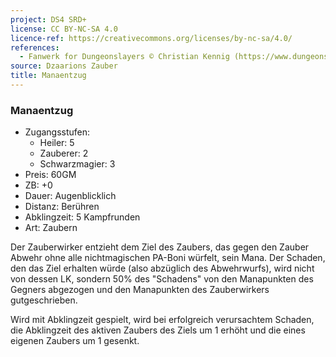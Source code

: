 ```yaml
---
project: DS4 SRD+
license: CC BY-NC-SA 4.0
licence-ref: https://creativecommons.org/licenses/by-nc-sa/4.0/
references: 
  - Fanwerk for Dungeonslayers © Christian Kennig (https://www.dungeonslayers.net/)
source: Dzaarions Zauber
title: Manaentzug
---
```


### Manaentzug

- Zugangsstufen:
  - Heiler: 5
  - Zauberer: 2
  - Schwarzmagier: 3
- Preis: 60GM
- ZB: +0
- Dauer: Augenblicklich
- Distanz: Berühren
- Abklingzeit: 5 Kampfrunden
- Art: Zaubern

Der Zauberwirker entzieht dem Ziel des Zaubers, das gegen den Zauber Abwehr ohne alle nichtmagischen PA-Boni würfelt, sein Mana. Der Schaden, den das Ziel erhalten würde (also abzüglich des Abwehrwurfs), wird nicht von dessen LK, sondern 50% des "Schadens" von den Manapunkten des Gegners abgezogen und den Manapunkten des Zauberwirkers gutgeschrieben.

Wird mit Abklingzeit gespielt, wird bei erfolgreich verursachtem Schaden, die Abklingzeit des aktiven Zaubers des Ziels um 1 erhöht und die eines eigenen Zaubers um 1 gesenkt.

